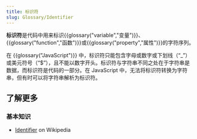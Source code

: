 ```yaml
---
title: 标识符
slug: Glossary/Identifier
---
```


**标识符**是代码中用来标识{{glossary("variable","变量")}}、{{glossary("function","函数")}}或{{glossary("property","属性")}}的字符序列。

在 {{glossary("JavaScript")}} 中，标识符只能包含字母或数字或下划线（“\_”）或美元符号（“$”），且不能以数字开头。标识符与字符串不同之处在于字符串是数据，而标识符是代码的一部分。在 JavaScript 中，无法将标识符转换为字符串，但有时可以将字符串解析为标识符。

## 了解更多

### 基本知识

- [Identifier](https://zh.wikipedia.org/wiki/Identifier#In_computer_science) on Wikipedia
